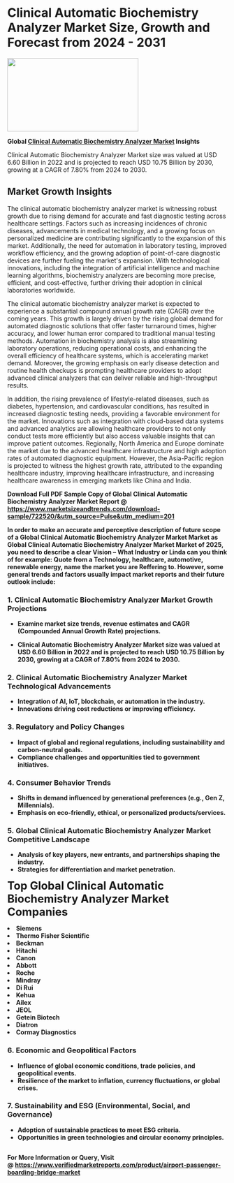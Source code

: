 <H1>Clinical Automatic Biochemistry Analyzer Market Size, Growth and Forecast from 2024 - 2031</H1><img class="aligncenter size-medium wp-image-584254" src="https://thirdeyenews.in/wp-content/uploads/2024/09/Global-Market-Research-300x168.jpeg" alt="" width="300" height="168" /><p><strong>Global&nbsp;<a href="https://www.marketsizeandtrends.com/download-sample/722520/&amp;utm_source=Pulse&amp;utm_medium=201">Clinical Automatic Biochemistry Analyzer Market</a> Insights</strong></p><p>Clinical Automatic Biochemistry Analyzer Market size was valued at USD 6.60 Billion in 2022 and is projected to reach USD 10.75 Billion by 2030, growing at a CAGR of 7.80% from 2024 to 2030.</p><p><h2>Market Growth Insights</h2> <p>The clinical automatic biochemistry analyzer market is witnessing robust growth due to rising demand for accurate and fast diagnostic testing across healthcare settings. Factors such as increasing incidences of chronic diseases, advancements in medical technology, and a growing focus on personalized medicine are contributing significantly to the expansion of this market. Additionally, the need for automation in laboratory testing, improved workflow efficiency, and the growing adoption of point-of-care diagnostic devices are further fueling the market's expansion. With technological innovations, including the integration of artificial intelligence and machine learning algorithms, biochemistry analyzers are becoming more precise, efficient, and cost-effective, further driving their adoption in clinical laboratories worldwide.</p> <p><strong></strong></p> <p>The clinical automatic biochemistry analyzer market is expected to experience a substantial compound annual growth rate (CAGR) over the coming years. This growth is largely driven by the rising global demand for automated diagnostic solutions that offer faster turnaround times, higher accuracy, and lower human error compared to traditional manual testing methods. Automation in biochemistry analysis is also streamlining laboratory operations, reducing operational costs, and enhancing the overall efficiency of healthcare systems, which is accelerating market demand. Moreover, the growing emphasis on early disease detection and routine health checkups is prompting healthcare providers to adopt advanced clinical analyzers that can deliver reliable and high-throughput results.</p> <p>In addition, the rising prevalence of lifestyle-related diseases, such as diabetes, hypertension, and cardiovascular conditions, has resulted in increased diagnostic testing needs, providing a favorable environment for the market. Innovations such as integration with cloud-based data systems and advanced analytics are allowing healthcare providers to not only conduct tests more efficiently but also access valuable insights that can improve patient outcomes. Regionally, North America and Europe dominate the market due to the advanced healthcare infrastructure and high adoption rates of automated diagnostic equipment. However, the Asia-Pacific region is projected to witness the highest growth rate, attributed to the expanding healthcare industry, improving healthcare infrastructure, and increasing healthcare awareness in emerging markets like China and India.</p> <p><strong></p><p><span class=""><strong>Download Full PDF Sample Copy of Global Clinical Automatic Biochemistry Analyzer Market Report</strong> @ <a href="https://www.marketsizeandtrends.com/download-sample/722520/&amp;utm_source=Pulse&amp;utm_medium=201" target="_blank">https://www.marketsizeandtrends.com/download-sample/722520/&amp;utm_source=Pulse&amp;utm_medium=201</a></span></p><p>In order to make an accurate and perceptive description of future scope of a Global&nbsp;Clinical Automatic Biochemistry Analyzer Market Market as Global&nbsp;Clinical Automatic Biochemistry Analyzer Market Market of 2025, you need to describe a clear Vision &ndash; What Industry or Linda can you think of for example: Quote from a Technology, healthcare, automotive, renewable energy, name the market you are Reffering to. However, some general trends and factors usually impact market reports and their future outlook include:</p><h3>1.&nbsp;<strong>Clinical Automatic Biochemistry Analyzer Market Growth Projections</strong></h3><ul><li>Examine market size trends, revenue estimates and CAGR (Compounded Annual Growth Rate) projections.</li><li><p>Clinical Automatic Biochemistry Analyzer Market size was valued at USD 6.60 Billion in 2022 and is projected to reach USD 10.75 Billion by 2030, growing at a CAGR of 7.80% from 2024 to 2030.</p></li></ul><h3>2.&nbsp;<strong>Clinical Automatic Biochemistry Analyzer Market Technological Advancements</strong></h3><ul><li>Integration of AI, IoT, blockchain, or automation in the industry.</li><li>Innovations driving cost reductions or improving efficiency.</li></ul><h3>3.&nbsp;<strong>Regulatory and Policy Changes</strong></h3><ul><li>Impact of global and regional regulations, including sustainability and carbon-neutral goals.</li><li>Compliance challenges and opportunities tied to government initiatives.</li></ul><h3>4.&nbsp;<strong>Consumer Behavior Trends</strong></h3><ul><li>Shifts in demand influenced by generational preferences (e.g., Gen Z, Millennials).</li><li>Emphasis on eco-friendly, ethical, or personalized products/services.</li></ul><h3>5.&nbsp;<strong>Global Clinical Automatic Biochemistry Analyzer Market Competitive Landscape</strong></h3><ul><li>Analysis of key players, new entrants, and partnerships shaping the industry.</li><li>Strategies for differentiation and market penetration.</li></ul><p data-pm-slice="1 1 []"><span style="color: inherit; font-family: inherit; font-size: 25px;">Top Global Clinical Automatic Biochemistry Analyzer Market Companies</span></p><div class="" data-test-id=""><p><li>Siemens</li><li> Thermo Fisher Scientific</li><li> Beckman</li><li> Hitachi</li><li> Canon</li><li> Abbott</li><li> Roche</li><li> Mindray</li><li> Di Rui</li><li> Kehua</li><li> Ailex</li><li> JEOL</li><li> Getein Biotech</li><li> Diatron</li><li> Cormay Diagnostics</li></p></div><h3>6.&nbsp;<strong>Economic and Geopolitical Factors</strong></h3><ul><li>Influence of global economic conditions, trade policies, and geopolitical events.</li><li>Resilience of the market to inflation, currency fluctuations, or global crises.</li></ul><h3>7.&nbsp;<strong>Sustainability and ESG (Environmental, Social, and Governance)</strong></h3><ul><li>Adoption of sustainable practices to meet ESG criteria.</li><li>Opportunities in green technologies and circular economy principles.</li></ul><h2><strong style="font-size: 14px;">For More Information or Query, Visit @&nbsp;</strong><a style="background-color: #ffffff; font-size: 14px;" href="https://www.marketsizeandtrends.com/report/clinical-automatic-biochemistry-analyzer-market/" target="_blank">https://www.verifiedmarketreports.com/product/airport-passenger-boarding-bridge-market</a></h2>
